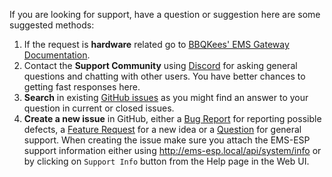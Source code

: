 If you are looking for support, have a question or suggestion here are some suggested methods:

1. If the request is **hardware** related go to [BBQKees' EMS Gateway Documentation](https://bbqkees-electronics.nl/wiki/).
2. Contact the **Support Community** using [Discord](https://discord.gg/3J3GgnzpyT) for asking general questions and chatting with other users. You have better chances to getting fast responses here.
3. **Search** in existing [GitHub issues](https://github.com/emsesp/EMS-ESP32/issues) as you might find an answer to your question in current or closed issues.
4. **Create a new issue** in GitHub, either a [Bug Report](https://github.com/emsesp/EMS-ESP32/issues/new?template=bug_report.md) for reporting possible defects, a [Feature Request](https://github.com/emsesp/EMS-ESP32/issues/new?template=feature_request.md) for a new idea or a [Question](https://github.com/emsesp/EMS-ESP32/issues/new?template=questions---troubleshooting.md) for general support. When creating the issue make sure you attach the EMS-ESP support information either using http://ems-esp.local/api/system/info or by clicking on `Support Info` button from the Help page in the Web UI.
